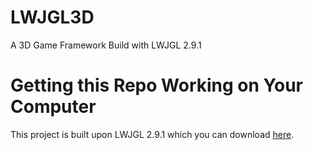 # LWJGL3D
A 3D Game Framework Build with LWJGL 2.9.1

# Getting this Repo Working on Your Computer
This project is built upon LWJGL 2.9.1 which you can download [here](https://sourceforge.net/projects/java-game-lib/files/Official%20Releases/LWJGL%202.9.1/).
